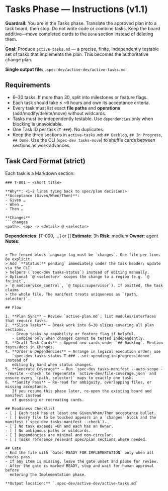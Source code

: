 # Tasks Phase — Instructions (v1.1)

**Guardrail:** You are in the Tasks phase. Translate the approved plan into a
task board, then stop. Do not write code or combine tasks. Keep the board
additive—move completed cards to the `Done` section instead of deleting them.

**Goal:** Produce `active-tasks.md` — a precise, finite, independently testable
set of tasks that implements the plan. This becomes the authoritative change plan.

**Single output file:** `.spec-dev/active-dev/active-tasks.md`

## Requirements

- 6–30 tasks. If more than 30, split into milestones or feature flags.
- Each task should take ≤ ~6 hours and own its acceptance criteria.
- Every task must list exact **file paths** and **operations** (add/modify/delete/move) without wildcards.
- Tasks must be independently testable. Use `dependencies` only when blocking is unavoidable.
- One Task ID per task (`T-###`). No duplicates.
- Keep the three sections in `active-tasks.md`: `## Backlog`, `## In Progress`,
  `## Done`. Use the CLI (`spec-dev tasks-move`) to shuffle cards between
  sections as work advances.

## Task Card Format (strict)

Each task is a Markdown section:

```
### T-001 — <short title>

**Why**: <1–2 lines tying back to spec/plan decisions>
**Acceptance (Given/When/Then)**:
- Given …
- When …
- Then …

**Changes**
```changes
<path>: <op> -> <detail> @ <selector>
```

**Dependencies**: [T-000, …] or []
**Estimate**: 3h   **Risk**: medium   **Owner**: agent
**Notes**: <optional clarifications>
```

> The fenced block language tag must be `changes`. One file per line. Be explicit.
> Add `**Status:** pending` immediately under the task header; update via the CLI
> helpers (`spec-dev tasks-status`) instead of editing manually.
> Optional `@ <selector>` scopes the change to a region (e.g. `@ fn:init`,
> `@ mod:service_control`, `@ topic:supervisor`). If omitted, the task claims
> the whole file. The manifest treats uniqueness as `(path, selector)`.

## Flow

1. **Plan Sync** — Review `active-plan.md`; list modules/interfaces that require tasks.
2. **Slice Tasks** — Break work into 6–30 slices covering all plan sections.
   - Group tasks by capability or feature flag if helpful.
   - Combine only when changes cannot be tested independently.
3. **Draft Task Cards** — Append new cards under `## Backlog`. Mention tests/docs in Changes.
4. **Order & Dependencies** — Arrange in logical execution order; use
   `spec-dev tasks-status T-### --set <pending|in-progress|done>` instead of
   editing by hand when status changes.
5. **Generate Coverage** — Run `spec-dev tasks-manifest --auto-scope --rewrite --check` to regenerate `active-dev/file-coverage.json` and ensure every `(path, selector)` maps to exactly one task.
6. **Sanity Pass** — Re-read for ambiguity, overlapping files, or missing acceptance.
   If you resume this phase later, re-open the existing board and manifest instead
   of guessing or recreating cards.

## Readiness Checklist
- [ ] Each task has at least one Given/When/Then acceptance bullet.
- [ ] Every file to be touched appears in a `changes` block and the manifest (`spec-dev tasks-manifest --check`).
- [ ] No task exceeds ~6h and each has an Owner.
- [ ] No ambiguous paths or wildcards.
- [ ] Dependencies are minimal and non-circular.
- [ ] Tasks reference relevant spec/plan sections where needed.

## Gate
- End the file with `Gate: READY FOR IMPLEMENTATION` only when all checks pass.
- If any item is missing, leave the gate unset and pause for review.
- After the gate is marked READY, stop and wait for human approval before
  entering the Implementation phase.

**Output location:** `.spec-dev/active-dev/active-tasks.md`
